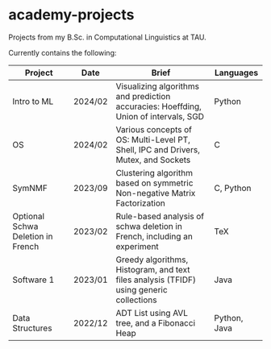 # academy-projects
Projects from my B.Sc. in Computational Linguistics at TAU.

Currently contains the following:

Project                            | Date    | Brief                                                                                    | Languages 
-------------                      | ------- | --------------------------------------------------------------------------------         | --------- 
Intro to ML                        | 2024/02 | Visualizing algorithms and prediction accuracies: Hoeffding, Union of intervals, SGD    | Python
OS                                 | 2024/02 | Various concepts of OS: Multi-Level PT, Shell, IPC and Drivers, Mutex, and Sockets              | C
SymNMF                             | 2023/09 | Clustering algorithm based on symmetric Non-negative Matrix Factorization                | C, Python
Optional Schwa Deletion in French  | 2023/02 | Rule-based analysis of schwa deletion in French, including an experiment                 | TeX
Software 1                         | 2023/01 | Greedy algorithms, Histogram, and text files analysis (TFIDF) using generic collections  | Java
Data Structures                    | 2022/12 | ADT List using AVL tree, and a Fibonacci Heap                                            | Python, Java
